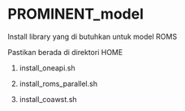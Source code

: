# PROMINENT_model

Install library yang di butuhkan untuk model ROMS

Pastikan berada di direktori HOME

1. install_oneapi.sh

2. install_roms_parallel.sh

3. install_coawst.sh



